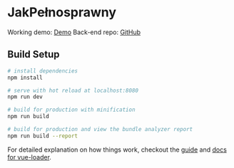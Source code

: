 # JakPełnosprawny 

Working demo: [Demo](https://jakpelnosprawny.mionskowski.pl)
Back-end repo: [GitHub](https://github.com/maciekmm/t2tc-backend)

## Build Setup

``` bash
# install dependencies
npm install

# serve with hot reload at localhost:8080
npm run dev

# build for production with minification
npm run build

# build for production and view the bundle analyzer report
npm run build --report
```

For detailed explanation on how things work, checkout the [guide](http://vuejs-templates.github.io/webpack/) and [docs for vue-loader](http://vuejs.github.io/vue-loader).
